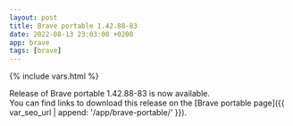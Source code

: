 ```yaml
---
layout: post
title: Brave portable 1.42.88-83
date: 2022-08-13 23:03:00 +0200
app: brave
tags: [brave]
---
```

{% include vars.html %}

Release of Brave portable 1.42.88-83 is now available.<br />
You can find links to download this release on the [Brave portable page]({{ var_seo_url | append: '/app/brave-portable/' }}).
